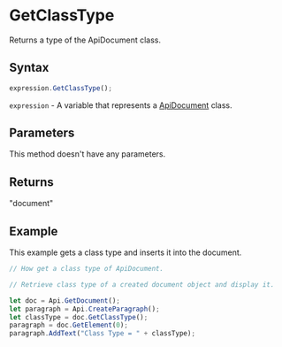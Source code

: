 # GetClassType

Returns a type of the ApiDocument class.

## Syntax

```javascript
expression.GetClassType();
```

`expression` - A variable that represents a [ApiDocument](../ApiDocument.md) class.

## Parameters

This method doesn't have any parameters.

## Returns

"document"

## Example

This example gets a class type and inserts it into the document.

```javascript editor-docx
// How get a class type of ApiDocument.

// Retrieve class type of a created document object and display it.

let doc = Api.GetDocument();
let paragraph = Api.CreateParagraph();
let classType = doc.GetClassType();
paragraph = doc.GetElement(0);
paragraph.AddText("Class Type = " + classType);
```
